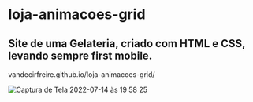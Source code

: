 # loja-animacoes-grid

## Site de uma Gelateria, criado com HTML e CSS, levando sempre first mobile.

vandecirfreire.github.io/loja-animacoes-grid/

![Captura de Tela 2022-07-14 às 19 58 25](https://user-images.githubusercontent.com/15702156/179109995-722a849c-d9eb-403d-97e8-07d5414497cb.png)
